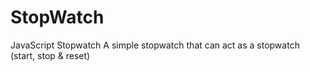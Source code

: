 # StopWatch
JavaScript Stopwatch
A simple stopwatch that can act as a stopwatch (start, stop & reset)
